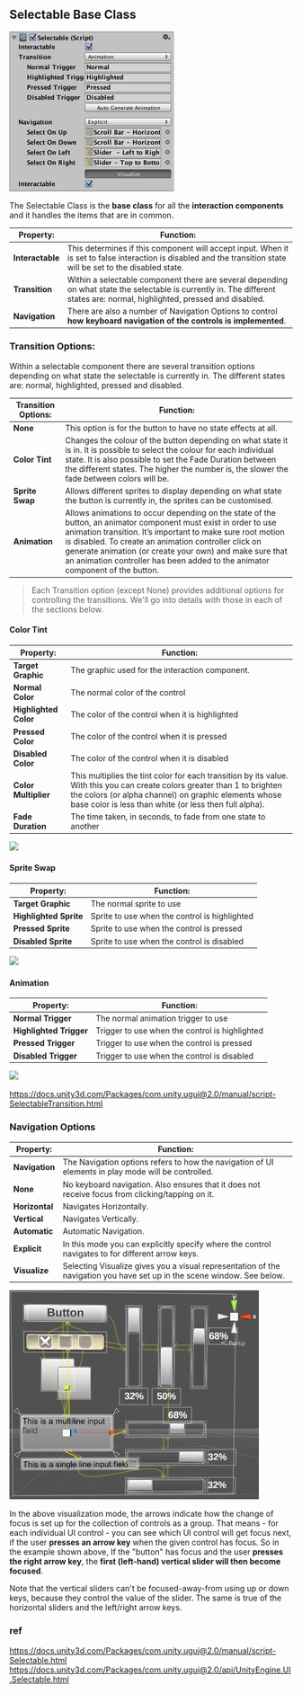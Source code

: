 ## Selectable Base Class

![](./img/UI_SelectableNavigationExplicit.png)

The Selectable Class is the **base class** for all the **interaction components** and it handles the items that are in common.

| **Property:** | **Function:** |
| --- | --- |
| **Interactable** | This determines if this component will accept input. When it is set to false interaction is disabled and the transition state will be set to the disabled state. |
| **Transition** | Within a selectable component there are several depending on what state the selectable is currently in. The different states are: normal, highlighted, pressed and disabled. |
| **Navigation** | There are also a number of Navigation Options to control **how keyboard navigation of the controls is implemented**. |


### Transition Options:

Within a selectable component there are several transition options depending on what state the selectable is currently in. The different states are: normal, highlighted, pressed and disabled.

| **Transition Options:** | **Function:** |
| --- | --- |
| **None** | This option is for the button to have no state effects at all. |
| **Color Tint** | Changes the colour of the button depending on what state it is in. It is possible to select the colour for each individual state. It is also possible to set the Fade Duration between the different states. The higher the number is, the slower the fade between colors will be. |
| **Sprite Swap** | Allows different sprites to display depending on what state the button is currently in, the sprites can be customised. |
| **Animation** | Allows animations to occur depending on the state of the button, an animator component must exist in order to use animation transition. It’s important to make sure root motion is disabled. To create an animation controller click on generate animation (or create your own) and make sure that an animation controller has been added to the animator component of the button. |

> Each Transition option (except None) provides additional options for controlling the transitions. We'll go into details with those in each of the sections below.


#### Color Tint

| **Property:** | **Function:** |
| --- | --- |
| **Target Graphic** | The graphic used for the interaction component. |
| **Normal Color** | The normal color of the control |
| **Highlighted Color** | The color of the control when it is highlighted |
| **Pressed Color** | The color of the control when it is pressed |
| **Disabled Color** | The color of the control when it is disabled |
| **Color Multiplier** | This multiplies the tint color for each transition by its value. With this you can create colors greater than 1 to brighten the colors (or alpha channel) on graphic elements whose base color is less than white (or less then full alpha). |
| **Fade Duration** | The time taken, in seconds, to fade from one state to another |


![](./img/color_tint)

#### Sprite Swap

| **Property:** | **Function:** |
| --- | --- |
| **Target Graphic** | The normal sprite to use |
| **Highlighted Sprite** | Sprite to use when the control is highlighted |
| **Pressed Sprite** | Sprite to use when the control is pressed |
| **Disabled Sprite** | Sprite to use when the control is disabled |

![](./sprite_swap)

#### Animation

| **Property:** | **Function:** |
| --- | --- |
| **Normal Trigger** | The normal animation trigger to use |
| **Highlighted Trigger** | Trigger to use when the control is highlighted |
| **Pressed Trigger** | Trigger to use when the control is pressed |
| **Disabled Trigger** | Trigger to use when the control is disabled |

![](./img/animation)

https://docs.unity3d.com/Packages/com.unity.ugui@2.0/manual/script-SelectableTransition.html


### Navigation Options

| **Property:** | **Function:** |
| --- | --- |
| **Navigation** | The Navigation options refers to how the navigation of UI elements in play mode will be controlled. |
| **None** | No keyboard navigation. Also ensures that it does not receive focus from clicking/tapping on it. |
| **Horizontal** | Navigates Horizontally. |
| **Vertical** | Navigates Vertically. |
| **Automatic** | Automatic Navigation. |
| **Explicit** | In this mode you can explicitly specify where the control navigates to for different arrow keys. |
| **Visualize** | Selecting Visualize gives you a visual representation of the navigation you have set up in the scene window. See below. |

![](./img/GUIVisualizeNavigation.png)

In the above visualization mode, the arrows indicate how the change of focus is set up for the collection of controls as a group. That means - for each individual UI control - you can see which UI control will get focus next, if the user **presses an arrow key** when the given control has focus. So in the example shown above, If the "button" has focus and the user **presses the right arrow key**, the **first (left-hand) vertical slider will then become focused**. 

Note that the vertical sliders can't be focused-away-from using up or down keys, because they control the value of the slider. The same is true of the horizontal sliders and the left/right arrow keys.

### ref
https://docs.unity3d.com/Packages/com.unity.ugui@2.0/manual/script-Selectable.html \
https://docs.unity3d.com/Packages/com.unity.ugui@2.0/api/UnityEngine.UI.Selectable.html

